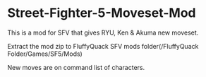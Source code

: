 # Street-Fighter-5-Moveset-Mod
This is a mod for SFV that gives RYU, Ken &amp; Akuma new moveset.

Extract the mod zip to FluffyQuack SFV mods folder(/FluffyQuack Folder/Games/SF5/Mods)

New moves are on command list of characters.
